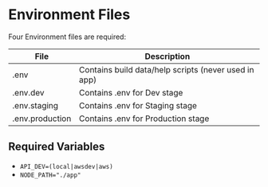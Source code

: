 # Environment Files

Four Environment files are required:

| File            	| Description                                           	|
|-----------------	|-------------------------------------------------------	|
| .env            	| Contains build data/help scripts (never used in app)  	|
| .env.dev        	| Contains .env for Dev stage                           	|
| .env.staging    	| Contains .env for Staging stage                       	|
| .env.production 	| Contains .env for Production stage                    	|

Required Variables
----

* `API_DEV=(local|awsdev|aws)`
* `NODE_PATH="./app"`



